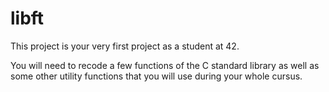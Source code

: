 # libft

This project is your very first project as a student at 42.

You will need to recode a few functions of the C standard library as well as some other utility functions that you will use during your whole cursus.
